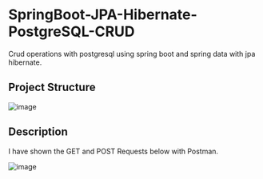 # SpringBoot-JPA-Hibernate-PostgreSQL-CRUD
 Crud operations with postgresql using spring boot and spring data with jpa hibernate.

## Project Structure

![image](https://user-images.githubusercontent.com/41667882/136709967-5c96f835-df36-43af-b2ca-4835ee97f9cf.png)

## Description
I have shown the GET and POST Requests below with Postman.

![image](https://user-images.githubusercontent.com/41667882/136710027-a1561ae6-c46d-460d-9450-c088eee6d235.png)

